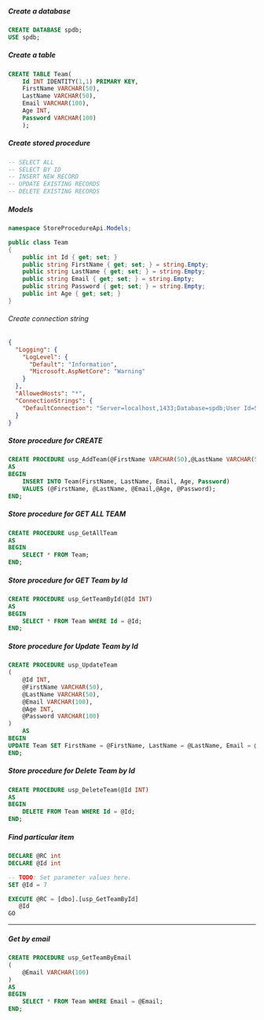 ##### Create a database
```sql
CREATE DATABASE spdb;
USE spdb;
```

##### Create a table
```sql
CREATE TABLE Team(
    Id INT IDENTITY(1,1) PRIMARY KEY,
    FirstName VARCHAR(50),
    LastName VARCHAR(50),
    Email VARCHAR(100),
    Age INT,
    Password VARCHAR(100)
    );
```

##### Create stored procedure

```sql
-- SELECT ALL
-- SELECT BY ID
-- INSERT NEW RECORD
-- UPDATE EXISTING RECORDS
-- DELETE EXISTING RECORDS

```

##### Models
```csharp
namespace StoreProcedureApi.Models;

public class Team
{
    public int Id { get; set; }
    public string FirstName { get; set; } = string.Empty;
    public string LastName { get; set; } = string.Empty;
    public string Email { get; set; } = string.Empty;
    public string Password { get; set; } = string.Empty;
    public int Age { get; set; }
}
```


###### Create connection string
```json
{
  "Logging": {
    "LogLevel": {
      "Default": "Information",
      "Microsoft.AspNetCore": "Warning"
    }
  },
  "AllowedHosts": "*",
  "ConnectionStrings": {
    "DefaultConnection": "Server=localhost,1433;Database=spdb;User Id=SA;Password=Bassguitar1;Encrypt=false;TrustServerCertificate=True;"
  }
}

```

##### Store procedure for CREATE
```sql
CREATE PROCEDURE usp_AddTeam(@FirstName VARCHAR(50),@LastName VARCHAR(50),@Email VARCHAR(100),@Age INT, @Password VARCHAR(100))
AS 
BEGIN
    INSERT INTO Team(FirstName, LastName, Email, Age, Password)
    VALUES (@FirstName, @LastName, @Email,@Age, @Password);
END;
```

##### Store procedure for GET ALL TEAM
```sql
CREATE PROCEDURE usp_GetAllTeam
AS
BEGIN
    SELECT * FROM Team;
END;
```

##### Store procedure for GET Team by Id
```sql
CREATE PROCEDURE usp_GetTeamById(@Id INT)
AS
BEGIN
    SELECT * FROM Team WHERE Id = @Id;
END;
```

##### Store procedure for Update Team by Id
```sql
CREATE PROCEDURE usp_UpdateTeam
(
    @Id INT,
    @FirstName VARCHAR(50),
    @LastName VARCHAR(50),
    @Email VARCHAR(100),
    @Age INT,
    @Password VARCHAR(100)
)
    AS
BEGIN
UPDATE Team SET FirstName = @FirstName, LastName = @LastName, Email = @Email, Age = @Age, Password = @Password WHERE Id = @Id;
END;

```

##### Store procedure for Delete Team by Id
```sql
CREATE PROCEDURE usp_DeleteTeam(@Id INT)
AS
BEGIN
    DELETE FROM Team WHERE Id = @Id;
END;
```

##### Find particular item
```sql
DECLARE @RC int
DECLARE @Id int

-- TODO: Set parameter values here.
SET @Id = 7

EXECUTE @RC = [dbo].[usp_GetTeamById] 
   @Id
GO
```

---

##### Get by email
```sql
CREATE PROCEDURE usp_GetTeamByEmail
(
    @Email VARCHAR(100)
)
AS
BEGIN
    SELECT * FROM Team WHERE Email = @Email;
END;
```